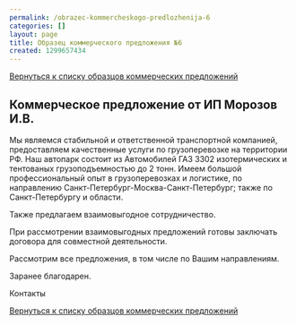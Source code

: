 ```yaml
---
permalink: /obrazec-kommercheskogo-predlozhenija-6
categories: []
layout: page
title: Образец коммерческого предложения №6
created: 1299657434
---
```

[Вернуться к списку образцов коммерческих предложений][_ _ _ _]

## Коммерческое предложение от ИП Морозов И.В. ##

Мы являемся стабильной и ответственной транспортной компанией, предоставляем качественные услуги по грузоперевозке на территории РФ. Наш автопарк состоит из Автомобилей ГАЗ 3302 изотермических и тентованых грузоподъемностью до 2 тонн. Имеем большой профессиональный опыт в грузоперевозках и логистике, по направлению Санкт-Петербург-Москва-Санкт-Петербург; также по Санкт-Петербургу и области.

Также предлагаем взаимовыгодное сотрудничество.

При рассмотрении взаимовыгодных предложений готовы заключать договора для совместной деятельности.

Рассмотрим все предложения, в том числе по Вашим направлениям.

Заранее благодарен.

Контакты

[Вернуться к списку образцов коммерческих предложений][_ _ _ _]


[_ _ _ _]: http://www.business101.ru/article/%D0%BE%D0%B1%D1%80%D0%B0%D0%B7%D0%B5%D1%86-%D0%BA%D0%BE%D0%BC%D0%BC%D0%B5%D1%80%D1%87%D0%B5%D1%81%D0%BA%D0%BE%D0%B5-%D0%BF%D1%80%D0%B5%D0%B4%D0%BB%D0%BE%D0%B6%D0%B5%D0%BD%D0%B8%D0%B5
